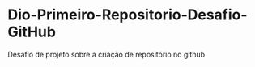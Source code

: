 # Dio-Primeiro-Repositorio-Desafio-GitHub
Desafio de projeto sobre a criação de repositório no github
